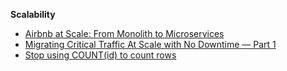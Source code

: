 <b>Scalability</b>

- [Airbnb at Scale: From Monolith to Microservices](https://www.infoq.com/presentations/airbnb-scalability-transition)
- [Migrating Critical Traffic At Scale with No Downtime — Part 1](https://netflixtechblog.com/migrating-critical-traffic-at-scale-with-no-downtime-part-1-ba1c7a1c7835?source=collection_home---4------0-----------------------)
- [Stop using COUNT(id) to count rows](https://www.youtube.com/watch?v=H6juZ8c_Nu8)
